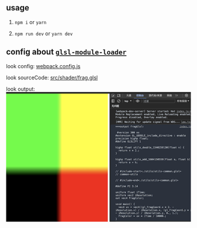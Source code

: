 ## usage

1. `npm i` or `yarn`

2. `npm run dev` or `yarn dev`

## config about [`glsl-module-loader`](https://github.com/z-juln/glsl-module-loader)

look config: [webpack.config.js](./webpack.config.js)

look sourceCode: [src/shader/frag.glsl](./src/shader/frag.glsl)

look output: ![console](./glsl-module-loader.png)
